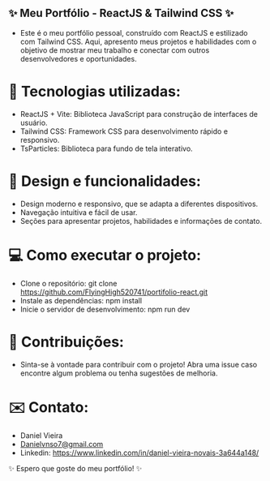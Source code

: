 ## ✨ Meu Portfólio - ReactJS & Tailwind CSS ✨
- Este é o meu portfólio pessoal, construído com ReactJS e estilizado com Tailwind CSS. Aqui, apresento meus projetos e habilidades com o objetivo de mostrar meu trabalho e conectar com outros desenvolvedores e oportunidades.

# 🚀 Tecnologias utilizadas:

- ReactJS + Vite: Biblioteca JavaScript para construção de interfaces de usuário.
- Tailwind CSS: Framework CSS para desenvolvimento rápido e responsivo.
- TsParticles: Biblioteca para fundo de tela interativo.


# 🎨 Design e funcionalidades:

- Design moderno e responsivo, que se adapta a diferentes dispositivos.
- Navegação intuitiva e fácil de usar.
- Seções para apresentar projetos, habilidades e informações de contato.


# 💻 Como executar o projeto:

- Clone o repositório: git clone https://github.com/FlyingHigh520741/portifolio-react.git
- Instale as dependências: npm install
- Inicie o servidor de desenvolvimento: npm run dev

# 🤝 Contribuições:

- Sinta-se à vontade para contribuir com o projeto! Abra uma issue caso encontre algum problema ou tenha sugestões de melhoria.

# ✉️ Contato:

- Daniel Vieira
- Danielvnso7@gmail.com
- Linkedin: https://www.linkedin.com/in/daniel-vieira-novais-3a644a148/

✨ Espero que goste do meu portfólio! ✨
